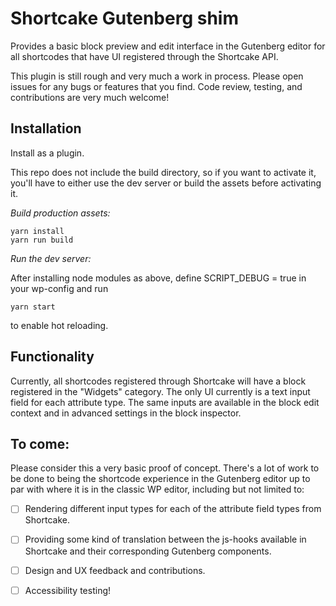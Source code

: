 Shortcake Gutenberg shim
========================

Provides a basic block preview and edit interface in the Gutenberg editor for
all shortcodes that have UI registered through the Shortcake API.

This plugin is still rough and very much a work in process. Please open issues
for any bugs or features that you find. Code review, testing, and contributions
are very much welcome!

## Installation

Install as a plugin.

This repo does not include the build directory, so if you want to activate it,
you'll have to either use the dev server or build the assets before activating
it.

_Build production assets:_

	yarn install
	yarn run build

_Run the dev server:_

After installing node modules as above, define SCRIPT_DEBUG = true in your
wp-config and run

	yarn start

to enable hot reloading.

## Functionality

Currently, all shortcodes registered through Shortcake will have a block
registered in the "Widgets" category. The only UI currently is a text input
field for each attribute type. The same inputs are available in the block edit
context and in advanced settings in the block inspector.

## To come:

Please consider this a very basic proof of concept. There's a lot of work to be
done to being the shortcode experience in the Gutenberg editor up to par with
where it is in the classic WP editor, including but not limited to:

- [ ] Rendering different input types for each of the attribute field types from Shortcake.
- [ ] Providing some kind of translation between the js-hooks available in Shortcake and their corresponding Gutenberg components.
- [ ] Design and UX feedback and contributions.
- [ ] Accessibility testing!

